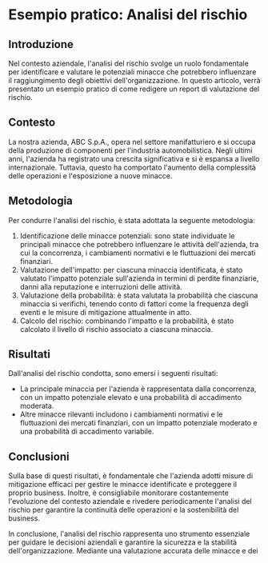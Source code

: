 # Esempio pratico: Analisi del rischio

## Introduzione
Nel contesto aziendale, l'analisi del rischio svolge un ruolo fondamentale per identificare e valutare le potenziali minacce che potrebbero influenzare il raggiungimento degli obiettivi dell'organizzazione. In questo articolo, verrà presentato un esempio pratico di come redigere un report di valutazione del rischio.

## Contesto
La nostra azienda, ABC S.p.A., opera nel settore manifatturiero e si occupa della produzione di componenti per l'industria automobilistica. Negli ultimi anni, l'azienda ha registrato una crescita significativa e si è espansa a livello internazionale. Tuttavia, questo ha comportato l'aumento della complessità delle operazioni e l'esposizione a nuove minacce.

## Metodologia
Per condurre l'analisi del rischio, è stata adottata la seguente metodologia:
1. Identificazione delle minacce potenziali: sono state individuate le principali minacce che potrebbero influenzare le attività dell'azienda, tra cui la concorrenza, i cambiamenti normativi e le fluttuazioni dei mercati finanziari.
2. Valutazione dell'impatto: per ciascuna minaccia identificata, è stato valutato l'impatto potenziale sull'azienda in termini di perdite finanziarie, danni alla reputazione e interruzioni delle attività.
3. Valutazione della probabilità: è stata valutata la probabilità che ciascuna minaccia si verifichi, tenendo conto di fattori come la frequenza degli eventi e le misure di mitigazione attualmente in atto.
4. Calcolo del rischio: combinando l'impatto e la probabilità, è stato calcolato il livello di rischio associato a ciascuna minaccia.

## Risultati
Dall'analisi del rischio condotta, sono emersi i seguenti risultati:
- La principale minaccia per l'azienda è rappresentata dalla concorrenza, con un impatto potenziale elevato e una probabilità di accadimento moderata.
- Altre minacce rilevanti includono i cambiamenti normativi e le fluttuazioni dei mercati finanziari, con un impatto potenziale moderato e una probabilità di accadimento variabile.

## Conclusioni
Sulla base di questi risultati, è fondamentale che l'azienda adotti misure di mitigazione efficaci per gestire le minacce identificate e proteggere il proprio business. Inoltre, è consigliabile monitorare costantemente l'evoluzione del contesto aziendale e rivedere periodicamente l'analisi del rischio per garantire la continuità delle operazioni e la sostenibilità del business.

In conclusione, l'analisi del rischio rappresenta uno strumento essenziale per guidare le decisioni aziendali e garantire la sicurezza e la stabilità dell'organizzazione. Mediante una valutazione accurata delle minacce e dei